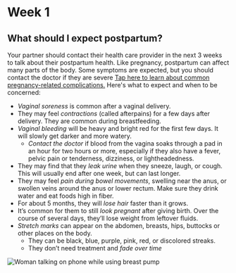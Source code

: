 # Week 1
## What should I expect postpartum?
Your partner should contact their health care provider in the next 3 weeks to talk about their postpartum health. Like pregnancy, postpartum can affect many parts of the body. Some symptoms are expected, but you should contact the doctor if they are severe [Tap here to learn about common pregnancy-related complications.](https://www.hopkinsmedicine.org/health/conditions-and-diseases/staying-healthy-during-pregnancy/complications-of-pregnancy) Here's what to expect and when to be concerned:
- *Vaginal soreness* is common after a vaginal delivery.
- They may feel *contractions* (called afterpains) for a few days after delivery. They are common during breastfeeding.
- *Vaginal bleeding* will be heavy and bright red for the first few days. It will slowly get darker and more watery.
    - *Contact the doctor* if blood from the vagina soaks through a pad in an hour for two hours or more, especially if they also have a fever, pelvic pain or tenderness, dizziness, or lightheadedness.
- They may find that they *leak urine* when they sneeze, laugh, or cough. This will usually end after one week, but can last longer.
- They may feel *pain during bowel movements*, swelling near the anus, or swollen veins around the anus or lower rectum. Make sure they drink water and eat foods high in fiber.
- For about 5 months, they will *lose hair* faster than it grows.
- It’s common for them to still *look pregnant* after giving birth. Over the course of several days, they’ll lose weight from leftover fluids.
- *Stretch marks* can appear on the abdomen, breasts, hips, buttocks or other places on the body.
    - They can be black, blue, purple, pink, red, or discolored streaks.
    - They don’t need treatment and *fade over time*

![Woman talking on phone while using breast pump](/images/bjorn_and_breast_pump/pump_phone_call.jpg)